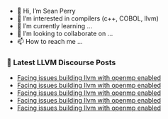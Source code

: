 - 👋 Hi, I’m Sean Perry
- 👀 I’m interested in compilers (c++, COBOL, llvm)
- 🌱 I’m currently learning ...
- 💞️ I’m looking to collaborate on ...
- 📫 How to reach me ...

<!---
s66perry/s66perry is a ✨ special ✨ repository because its `README.md` (this file) appears on your GitHub profile.
You can click the Preview link to take a look at your changes.
--->
### 📕 Latest LLVM Discourse Posts

<!-- DISCOURSE-LLVM:START -->
- [Facing issues building llvm with openmp enabled](https://discourse.llvm.org/t/facing-issues-building-llvm-with-openmp-enabled/77269#post_14)
- [Facing issues building llvm with openmp enabled](https://discourse.llvm.org/t/facing-issues-building-llvm-with-openmp-enabled/77269#post_13)
- [Facing issues building llvm with openmp enabled](https://discourse.llvm.org/t/facing-issues-building-llvm-with-openmp-enabled/77269#post_12)
- [Facing issues building llvm with openmp enabled](https://discourse.llvm.org/t/facing-issues-building-llvm-with-openmp-enabled/77269#post_11)
- [Facing issues building llvm with openmp enabled](https://discourse.llvm.org/t/facing-issues-building-llvm-with-openmp-enabled/77269#post_10)
<!-- DISCOURSE-LLVM:END -->
